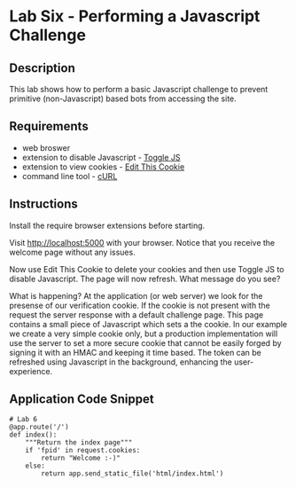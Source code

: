 # Lab Six - Performing a Javascript Challenge

## Description
This lab shows how to perform a basic Javascript challenge to prevent primitive (non-Javascript) based bots from accessing the site.

## Requirements
* web broswer
* extension to disable Javascript - [Toggle JS](https://chrome.google.com/webstore/detail/toggle-javascript/cidlcjdalomndpeagkjpnefhljffbnlo)
* extension to view cookies - [Edit This Cookie](https://chrome.google.com/webstore/detail/editthiscookie/fngmhnnpilhplaeedifhccceomclgfbg)
* command line tool - [cURL](https://curl.haxx.se/)

## Instructions

Install the require browser extensions before starting.

Visit [http://localhost:5000](http://localhost:5000) with your browser. Notice that you receive the welcome page without any issues.

Now use Edit This Cookie to delete your cookies and then use Toggle JS to disable Javascript. The page will now refresh. What message do you see?

What is happening? At the application (or web server) we look for the presense of our verification cookie. If the cookie is not present with the request the server response with a default challenge page. This page contains a small piece of Javascript which sets a the cookie. In our example we create a very simple cookie only, but a production implementation will use the server to set a more secure cookie that cannot be easily forged by signing it with an HMAC and keeping it time based. The token can be refreshed using Javascript in the background, enhancing the user-experience.

## Application Code Snippet

```
# Lab 6
@app.route('/')
def index():
    """Return the index page"""
    if 'fpid' in request.cookies:
        return "Welcome :-)"
    else:
        return app.send_static_file('html/index.html')
```
